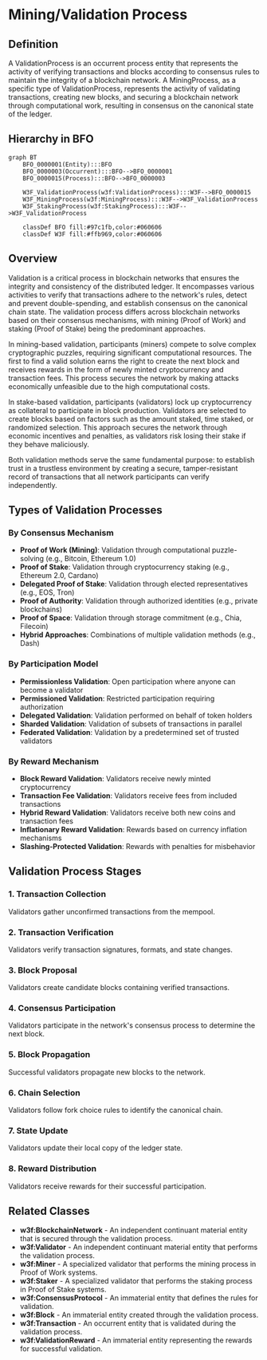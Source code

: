 # Mining/Validation Process

## Definition
A ValidationProcess is an occurrent process entity that represents the activity of verifying transactions and blocks according to consensus rules to maintain the integrity of a blockchain network. A MiningProcess, as a specific type of ValidationProcess, represents the activity of validating transactions, creating new blocks, and securing a blockchain network through computational work, resulting in consensus on the canonical state of the ledger.

## Hierarchy in BFO
```mermaid
graph BT
    BFO_0000001(Entity):::BFO
    BFO_0000003(Occurrent):::BFO-->BFO_0000001
    BFO_0000015(Process):::BFO-->BFO_0000003
    
    W3F_ValidationProcess(w3f:ValidationProcess):::W3F-->BFO_0000015
    W3F_MiningProcess(w3f:MiningProcess):::W3F-->W3F_ValidationProcess
    W3F_StakingProcess(w3f:StakingProcess):::W3F-->W3F_ValidationProcess
    
    classDef BFO fill:#97c1fb,color:#060606
    classDef W3F fill:#ffb969,color:#060606
```

## Overview
Validation is a critical process in blockchain networks that ensures the integrity and consistency of the distributed ledger. It encompasses various activities to verify that transactions adhere to the network's rules, detect and prevent double-spending, and establish consensus on the canonical chain state. The validation process differs across blockchain networks based on their consensus mechanisms, with mining (Proof of Work) and staking (Proof of Stake) being the predominant approaches.

In mining-based validation, participants (miners) compete to solve complex cryptographic puzzles, requiring significant computational resources. The first to find a valid solution earns the right to create the next block and receives rewards in the form of newly minted cryptocurrency and transaction fees. This process secures the network by making attacks economically unfeasible due to the high computational costs.

In stake-based validation, participants (validators) lock up cryptocurrency as collateral to participate in block production. Validators are selected to create blocks based on factors such as the amount staked, time staked, or randomized selection. This approach secures the network through economic incentives and penalties, as validators risk losing their stake if they behave maliciously.

Both validation methods serve the same fundamental purpose: to establish trust in a trustless environment by creating a secure, tamper-resistant record of transactions that all network participants can verify independently.

## Types of Validation Processes

### By Consensus Mechanism
- **Proof of Work (Mining)**: Validation through computational puzzle-solving (e.g., Bitcoin, Ethereum 1.0)
- **Proof of Stake**: Validation through cryptocurrency staking (e.g., Ethereum 2.0, Cardano)
- **Delegated Proof of Stake**: Validation through elected representatives (e.g., EOS, Tron)
- **Proof of Authority**: Validation through authorized identities (e.g., private blockchains)
- **Proof of Space**: Validation through storage commitment (e.g., Chia, Filecoin)
- **Hybrid Approaches**: Combinations of multiple validation methods (e.g., Dash)

### By Participation Model
- **Permissionless Validation**: Open participation where anyone can become a validator
- **Permissioned Validation**: Restricted participation requiring authorization
- **Delegated Validation**: Validation performed on behalf of token holders
- **Sharded Validation**: Validation of subsets of transactions in parallel
- **Federated Validation**: Validation by a predetermined set of trusted validators

### By Reward Mechanism
- **Block Reward Validation**: Validators receive newly minted cryptocurrency
- **Transaction Fee Validation**: Validators receive fees from included transactions
- **Hybrid Reward Validation**: Validators receive both new coins and transaction fees
- **Inflationary Reward Validation**: Rewards based on currency inflation mechanisms
- **Slashing-Protected Validation**: Rewards with penalties for misbehavior

## Validation Process Stages

### 1. Transaction Collection
Validators gather unconfirmed transactions from the mempool.

### 2. Transaction Verification
Validators verify transaction signatures, formats, and state changes.

### 3. Block Proposal
Validators create candidate blocks containing verified transactions.

### 4. Consensus Participation
Validators participate in the network's consensus process to determine the next block.

### 5. Block Propagation
Successful validators propagate new blocks to the network.

### 6. Chain Selection
Validators follow fork choice rules to identify the canonical chain.

### 7. State Update
Validators update their local copy of the ledger state.

### 8. Reward Distribution
Validators receive rewards for their successful participation.

## Related Classes
- **w3f:BlockchainNetwork** - An independent continuant material entity that is secured through the validation process.
- **w3f:Validator** - An independent continuant material entity that performs the validation process.
- **w3f:Miner** - A specialized validator that performs the mining process in Proof of Work systems.
- **w3f:Staker** - A specialized validator that performs the staking process in Proof of Stake systems.
- **w3f:ConsensusProtocol** - An immaterial entity that defines the rules for validation.
- **w3f:Block** - An immaterial entity created through the validation process.
- **w3f:Transaction** - An occurrent entity that is validated during the validation process.
- **w3f:ValidationReward** - An immaterial entity representing the rewards for successful validation. 